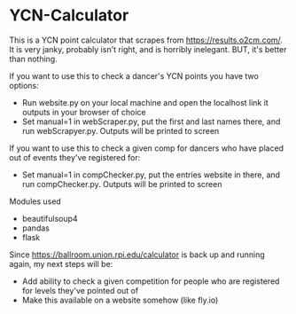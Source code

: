 # YCN-Calculator
This is a YCN point calculator that scrapes from https://results.o2cm.com/. It is very janky, probably isn't right, and is horribly inelegant. BUT, it's better than nothing.

If you want to use this to check a dancer's YCN points you have two options:
- Run website.py on your local machine and open the localhost link it outputs in your browser of choice
- Set manual=1 in webScraper.py, put the first and last names there, and run webScrapyer.py. Outputs will be printed to screen

If you want to use this to check a given comp for dancers who have placed out of events they've registered for:
- Set manual=1 in compChecker.py, put the entries website in there, and run compChecker.py. Outputs will be printed to screen

Modules used
- beautifulsoup4
- pandas
- flask

Since https://ballroom.union.rpi.edu/calculator is back up and running again, my next steps will be:
- Add ability to check a given competition for people who are registered for levels they've pointed out of
- Make this available on a website somehow (like fly.io)
